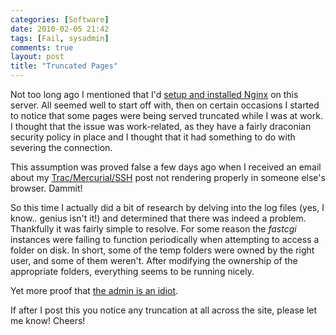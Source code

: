 ```yaml
---
categories: [Software]
date: 2010-02-05 21:42
tags: [Fail, sysadmin]
comments: true
layout: post
title: "Truncated Pages"
---
```

Not too long ago I mentioned that I'd <a href="/posts/now-running-nginx/" title="Now Running Nginx">setup and installed Nginx</a> on this server. All seemed well to start off with, then on certain occasions I started to notice that some pages were being served truncated while I was at work. I thought that the issue was work-related, as they have a fairly draconian security policy in place and I thought that it had something to do with severing the connection.

This assumption was proved false a few days ago when I received an email about my <a href="/posts/setting-up-trac-mercurial-and-ssh-on-windows/">Trac/Mercurial/SSH</a> post not rendering properly in someone else's browser. Dammit!

So this time I actually did a bit of research by delving into the log files (yes, I know.. genius isn't it!) and determined that there was indeed a problem. Thankfully it was fairly simple to resolve. For some reason the <em>fastcgi</em> instances were failing to function periodically when attempting to access a folder on disk. In short, some of the temp folders were owned by the right user, and some of them weren't. After modifying the ownership of the appropriate folders, everything seems to be running nicely.

Yet more proof that <a href="/posts/the-admin-is-an-idiot/" title="The Admin is an Idiot">the admin is an idiot</a>.

If after I post this you notice any truncation at all across the site, please let me know! Cheers!
